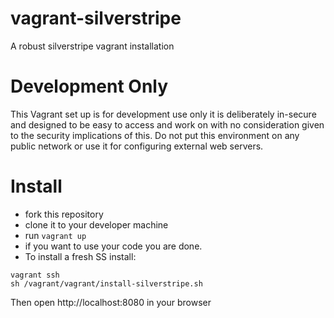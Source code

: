 # vagrant-silverstripe
A robust silverstripe vagrant installation

# Development Only
This Vagrant set up is for development use only it is deliberately in-secure and designed to be easy to access and work on with no consideration given to the security implications of this. Do not put this environment on any public network or use it for configuring external web servers.

# Install
* fork this repository
* clone it to your developer machine
* run `vagrant up`
* if you want to use your code you are done.
* To install a fresh SS install:
```
vagrant ssh
sh /vagrant/vagrant/install-silverstripe.sh
```
  Then open http://localhost:8080 in your browser
